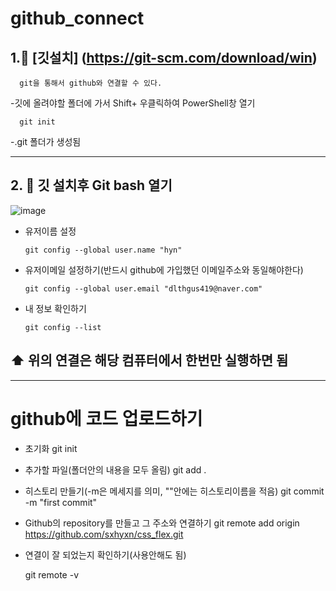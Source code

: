 # github_connect

##  1.🐯 [깃설치] (https://git-scm.com/download/win)


      git을 통해서 github와 연결할 수 있다.
      
-깃에 올려야할 폴더에 가서 Shift+ 우클릭하여 PowerShell창 열기

      git init
      
      
-.git 폴더가 생성됨

-------------------------
## 2. 🐯 깃 설치후 Git bash 열기

![image](https://user-images.githubusercontent.com/129706893/235417899-e8a120b8-3e2d-49ac-85bc-78fa52bf9719.png)


* 유저이름 설정

      git config --global user.name "hyn"

* 유저이메일 설정하기(반드시 github에 가입했던 이메일주소와 동일해야한다)

      git config --global user.email "dlthgus419@naver.com"

* 내 정보 확인하기

      git config --list

##  ⬆️ 위의 연결은 해당 컴퓨터에서 한번만 실행하면 됨

-------------------------

# github에 코드 업로드하기

 * 초기화
   git init
 * 추가할 파일(폴더안의 내용을 모두 올림)
   git add .
 * 히스토리 만들기(-m은 메세지를 의미, ""안에는 히스토리이름을 적음)
   git commit -m "first commit"

* Github의 repository를 만들고 그 주소와 연결하기
  git remote add origin https://github.com/sxhyxn/css_flex.git
  
* 연결이 잘 되었는지 확인하기(사용안해도 됨)

    git remote -v
